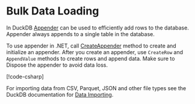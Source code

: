# Bulk Data Loading

In DuckDB [Appender](https://duckdb.org/docs/data/appender) can be used to efficiently add rows to the database. Appender always appends to a single table in the database.

To use appender in .NET, call [CreateAppender](xref:DuckDB.NET.Data.DuckDBConnection.CreateAppender(System.String)) method to create and initialize an appender. After you create an appender, use `CreateRow` and `AppendValue` methods to create rows and append data. Make sure to Dispose the appender to avoid data loss.

[!code-csharp[](../code/ManagedAppender.cs)]

For importing data from CSV, Parquet, JSON and other file types see the DuckDB documentation for [Data Importing](https://duckdb.org/docs/data/overview).

